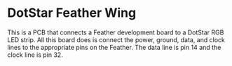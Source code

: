 # DotStar Feather Wing

This is a PCB that connects a Feather development board to a DotStar
RGB LED strip. All this board does is connect the power, ground, data,
and clock lines to the appropriate pins on the Feather. The data line
is pin 14 and the clock line is pin 32. 


